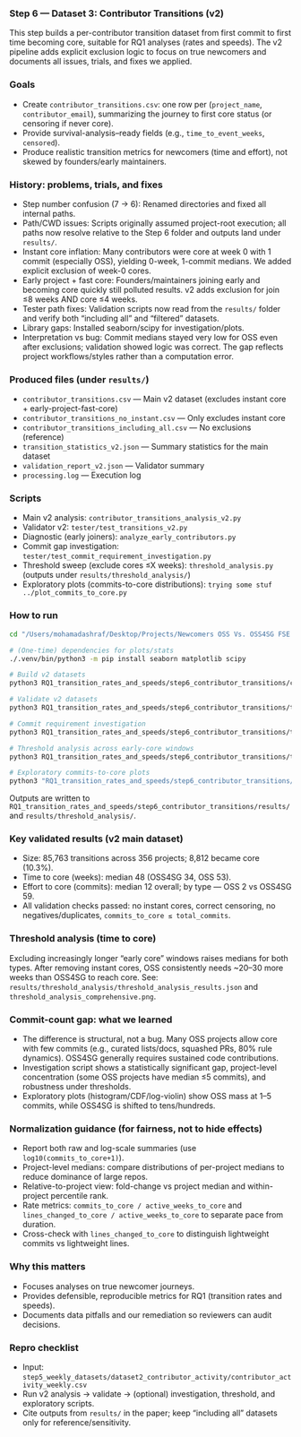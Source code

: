 ### Step 6 — Dataset 3: Contributor Transitions (v2)

This step builds a per-contributor transition dataset from first commit to first time becoming core, suitable for RQ1 analyses (rates and speeds). The v2 pipeline adds explicit exclusion logic to focus on true newcomers and documents all issues, trials, and fixes we applied.

### Goals
- Create `contributor_transitions.csv`: one row per (`project_name`, `contributor_email`), summarizing the journey to first core status (or censoring if never core).
- Provide survival-analysis–ready fields (e.g., `time_to_event_weeks`, `censored`).
- Produce realistic transition metrics for newcomers (time and effort), not skewed by founders/early maintainers.

### History: problems, trials, and fixes
- Step number confusion (7 → 6): Renamed directories and fixed all internal paths.
- Path/CWD issues: Scripts originally assumed project-root execution; all paths now resolve relative to the Step 6 folder and outputs land under `results/`.
- Instant core inflation: Many contributors were core at week 0 with 1 commit (especially OSS), yielding 0-week, 1-commit medians. We added explicit exclusion of week-0 cores.
- Early project + fast core: Founders/maintainers joining early and becoming core quickly still polluted results. v2 adds exclusion for join ≤8 weeks AND core ≤4 weeks.
- Tester path fixes: Validation scripts now read from the `results/` folder and verify both “including all” and “filtered” datasets.
- Library gaps: Installed seaborn/scipy for investigation/plots.
- Interpretation vs bug: Commit medians stayed very low for OSS even after exclusions; validation showed logic was correct. The gap reflects project workflows/styles rather than a computation error.

### Produced files (under `results/`)
- `contributor_transitions.csv` — Main v2 dataset (excludes instant core + early-project-fast-core)
- `contributor_transitions_no_instant.csv` — Only excludes instant core
- `contributor_transitions_including_all.csv` — No exclusions (reference)
- `transition_statistics_v2.json` — Summary statistics for the main dataset
- `validation_report_v2.json` — Validator summary
- `processing.log` — Execution log

### Scripts
- Main v2 analysis: `contributor_transitions_analysis_v2.py`
- Validator v2: `tester/test_transitions_v2.py`
- Diagnostic (early joiners): `analyze_early_contributors.py`
- Commit gap investigation: `tester/test_commit_requirement_investigation.py`
- Threshold sweep (exclude cores ≤X weeks): `threshold_analysis.py` (outputs under `results/threshold_analysis/`)
- Exploratory plots (commits-to-core distributions): `trying some stuf ../plot_commits_to_core.py`

### How to run

```bash
cd "/Users/mohamadashraf/Desktop/Projects/Newcomers OSS Vs. OSS4SG FSE 2026"

# (One-time) dependencies for plots/stats
./.venv/bin/python3 -m pip install seaborn matplotlib scipy

# Build v2 datasets
python3 RQ1_transition_rates_and_speeds/step6_contributor_transitions/contributor_transitions_analysis_v2.py

# Validate v2 datasets
python3 RQ1_transition_rates_and_speeds/step6_contributor_transitions/tester/test_transitions_v2.py

# Commit requirement investigation
python3 RQ1_transition_rates_and_speeds/step6_contributor_transitions/tester/test_commit_requirement_investigation.py

# Threshold analysis across early-core windows
python3 RQ1_transition_rates_and_speeds/step6_contributor_transitions/threshold_analysis.py

# Exploratory commits-to-core plots
python3 "RQ1_transition_rates_and_speeds/step6_contributor_transitions/trying some stuf ../plot_commits_to_core.py"
```

Outputs are written to `RQ1_transition_rates_and_speeds/step6_contributor_transitions/results/` and `results/threshold_analysis/`.

### Key validated results (v2 main dataset)
- Size: 85,763 transitions across 356 projects; 8,812 became core (10.3%).
- Time to core (weeks): median 48 (OSS4SG 34, OSS 53).
- Effort to core (commits): median 12 overall; by type — OSS 2 vs OSS4SG 59.
- All validation checks passed: no instant cores, correct censoring, no negatives/duplicates, `commits_to_core ≤ total_commits`.

### Threshold analysis (time to core)
Excluding increasingly longer “early core” windows raises medians for both types. After removing instant cores, OSS consistently needs ~20–30 more weeks than OSS4SG to reach core. See: `results/threshold_analysis/threshold_analysis_results.json` and `threshold_analysis_comprehensive.png`.

### Commit-count gap: what we learned
- The difference is structural, not a bug. Many OSS projects allow core with few commits (e.g., curated lists/docs, squashed PRs, 80% rule dynamics). OSS4SG generally requires sustained code contributions.
- Investigation script shows a statistically significant gap, project-level concentration (some OSS projects have median ≤5 commits), and robustness under thresholds.
- Exploratory plots (histogram/CDF/log-violin) show OSS mass at 1–5 commits, while OSS4SG is shifted to tens/hundreds.

### Normalization guidance (for fairness, not to hide effects)
- Report both raw and log-scale summaries (use `log10(commits_to_core+1)`).
- Project-level medians: compare distributions of per-project medians to reduce dominance of large repos.
- Relative-to-project view: fold-change vs project median and within-project percentile rank.
- Rate metrics: `commits_to_core / active_weeks_to_core` and `lines_changed_to_core / active_weeks_to_core` to separate pace from duration.
- Cross-check with `lines_changed_to_core` to distinguish lightweight commits vs lightweight lines.

### Why this matters
- Focuses analyses on true newcomer journeys.
- Provides defensible, reproducible metrics for RQ1 (transition rates and speeds).
- Documents data pitfalls and our remediation so reviewers can audit decisions.

### Repro checklist
- Input: `step5_weekly_datasets/dataset2_contributor_activity/contributor_activity_weekly.csv`
- Run v2 analysis → validate → (optional) investigation, threshold, and exploratory scripts.
- Cite outputs from `results/` in the paper; keep “including all” datasets only for reference/sensitivity.

